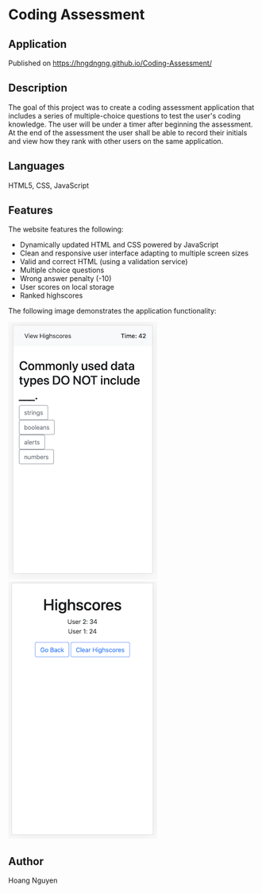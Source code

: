 # Coding Assessment

## Application
Published on https://hngdngng.github.io/Coding-Assessment/

## Description
The goal of this project was to create a coding assessment application that includes a series of multiple-choice questions to test the user's coding knowledge. The user will be under a timer after beginning the assessment. At the end of the assessment the user shall be able to record their initials and view how they rank with other users on the same application.

## Languages
HTML5, CSS, JavaScript

## Features
The website features the following:
* Dynamically updated HTML and CSS powered by JavaScript
* Clean and responsive user interface adapting to multiple screen sizes
* Valid and correct HTML (using a validation service)
* Multiple choice questions
* Wrong answer penalty (-10)
* User scores on local storage
* Ranked highscores

The following image demonstrates the application functionality:

![Image of questionnaire](quiz.png)
![Image of highscores](highscores.png)

## Author
Hoang Nguyen
